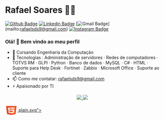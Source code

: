 # Rafael Soares :man_technologist:

[![Github Badge](https://img.shields.io/badge/-Github-000?style=flat-square&logo=Github&logoColor=white&link=https://github.com/lucasgdb)](https://github.com/RafaelSoaresST)
[![Linkedin Badge](https://img.shields.io/badge/-LinkedIn-blue?style=flat-square&logo=Linkedin&logoColor=white&link=https://www.linkedin.com/in/rebeccamanzi/)](https://www.linkedin.com/in/rafael-soares-dos-santos-2a6740209/)
[![Gmail Badge](https://img.shields.io/badge/-Gmail-c14438?style=flat-square&logo=Gmail&logoColor=white&link=mailto:rafaelsds9@gmail.com)]
(mailto:rafaelsds9@gmail.com)
[![Instagram Badge](https://img.shields.io/badge/-Instagram-C13584?style=flat-square&labelColor=C13584&logo=instagram&logoColor=white&link=https://www.instagram.com/codepwr/)](https://www.instagram.com/rafaelsoaresst/)

### Olá! 👋 Bem vindo ao meu perfil

- 🔭 Cursando Engenharia da Computação
- 🌱 Tecnologias : Administração de servidores · Redes de computadores · TOTVS RM · GLPI · Python · Banco de dados · MySQL · C# · HTML · Suporte para Help Desk · Fortinet · Zabbix · Microsoft Office · Suporte ao cliente 
- 📫 Como me contatar: rafaelsds9@gmail.com
- ⚡ Apaixonado por TI

<div align="center">
  <a href="https://github.com/RafaelSoaresST">
  <img height="180em" src="https://github-readme-stats.vercel.app/api?
    username=RafaelSoaresST&show_icons=true&theme=red&include_all_commits=true&count_private=true"/>
  <img height="180em" src="https://github-readme-stats.vercel.app/api/top-langs/?username=RafaelSoaresST&layout=compact&langs_count=7&theme=red"/>
</div>
  
<div style="display: inline_block"><br>
  <img align="center" alt="Rafael-HTML" height="30" width="40" src="https://raw.githubusercontent.com/devicons/devicon/master/icons/html5/html5-original.svg">
plain.svg">   
</div>


